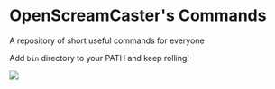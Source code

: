 # OpenScreamCaster's Commands

A repository of short useful commands for everyone

Add `bin` directory to your PATH and keep rolling!

![](https://media0.giphy.com/media/2UJahanu04M5G/giphy.gif?cid=ecf05e478f664611f594702cd89209da1029ad58aba61742&rid=giphy.gif)